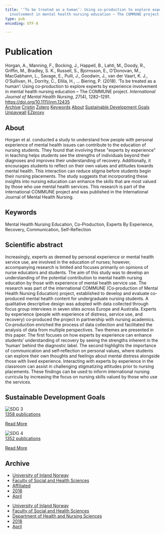```yaml
---
title: '‘To be treated as a human’: Using co‐production to explore experts by experience
  involvement in mental health nursing education – The COMMUNE project.'
type: pub
encoding: UTF-8

---
```

<h1>Publication</h1>
<article id="csl-bib-container-ZGB23QAG" class="csl-bib-container">
  <div class="csl-bib-body"> <div class="csl-entry">Horgan, A., Manning, F., Bocking, J., Happell, B., Lahti, M., Doody, R., Griffin, M., Bradley, S. K., Russell, S., Bjornsson, E., O’Donovan, M., MacGabhann, L., Savage, E., Pulli, J., Goodwin, J., van der Vaart, K. J., O’Sullivan, H., Dorrity, C., Ellila, H., … Biering, P. (2018). ‘To be treated as a human’: Using co‐production to explore experts by experience involvement in mental health nursing education – The COMMUNE project. <i>International Journal of Mental Health Nursing</i>, <i>27</i>(4), 1282–1291. <a href="https://doi.org/10.1111/inm.12435">https://doi.org/10.1111/inm.12435</a></div> </div>
  <div class="csl-bib-buttons">
    <a href="#taxonomy-article-ZGB23QAG" alt="archive" class="csl-bib-button">Archive</a>
    <a href="https://app.cristin.no/results/show.jsf?id=1578751" alt="Cristin" class="csl-bib-button">Cristin</a>
    <a href="http://zotero.org/groups/5881554/items/ZGB23QAG" alt="Zotero" class="csl-bib-button">Zotero</a>
    <a href="#keywords-article-ZGB23QAG" alt="keywords" class="csl-bib-button">Keywords</a>
    <a href="#about-article-ZGB23QAG" alt="about_pub" class="csl-bib-button">About</a>
    <a href="#sdg-article-ZGB23QAG" alt="sdg" class="csl-bib-button">Sustainable Development Goals</a>
    <a href="https://onlinelibrary.wiley.com/doi/pdfdirect/10.1111/inm.12435" alt="Unpaywall" class="csl-bib-button">Unpaywall</a>
    <a href="https://onlinelibrary.wiley.com/doi/pdfdirect/10.1111/inm.12435" alt="EZproxy" class="csl-bib-button">EZproxy</a>
  </div>
  <div id="csl-bib-meta-container-ZGB23QAG"></div>
</article>
<div id="csl-bib-meta-ZGB23QAG" class="csl-bib-meta">
  <article id="about-article-ZGB23QAG" class="about_pub-article">
    <h1>About</h1>
    Horgan et al. conducted a study to understand how people with personal experience of mental health issues can contribute to the education of nursing students. They found that involving these "experts by experience" in teaching helps students see the strengths of individuals beyond their diagnoses and improves their understanding of recovery. Additionally, it encourages students to reflect on their own values and attitudes towards mental health. This interaction can reduce stigma before students begin their nursing placements. The study suggests that incorporating these insights into nursing education can enhance the skills that are most valued by those who use mental health services. This research is part of the international COMMUNE project and was published in the International Journal of Mental Health Nursing.
  </article>
  <article id="keywords-article-ZGB23QAG" class="keywords-article">
    <h1>Keywords</h1>
    Mental Health Nursing Education, Co-Production, Experts By Experience, Recovery, Communication, Self-Reflection
  </article>
  <article id="abstract-article-ZGB23QAG" class="abstract-article">
    <h1>Scientific abstract</h1>
    Increasingly, experts as deemed by personal experience or mental health service use, are involved in the education of nurses; however, accompanying research is limited and focuses primarily on opinions of nurse educators and students. The aim of this study was to develop an understanding of the potential contribution to mental health nursing education by those with experience of mental health service use. The research was part of the international COMMUNE (Co‐production of Mental Health Nursing Education) project, established to develop and evaluate co‐produced mental health content for undergraduate nursing students. A qualitative descriptive design was adopted with data collected through focus group interviews in seven sites across Europe and Australia. Experts by experience (people with experience of distress, service use, and recovery) co‐produced the project in partnership with nursing academics. Co‐production enriched the process of data collection and facilitated the analysis of data from multiple perspectives. Two themes are presented in this paper. The first focuses on how experts by experience can enhance students’ understanding of recovery by seeing the strengths inherent in the ‘human’ behind the diagnostic label. The second highlights the importance of communication and self‐reflection on personal values, where students can explore their own thoughts and feelings about mental distress alongside those with lived experience. Interacting with experts by experience in the classroom can assist in challenging stigmatizing attitudes prior to nursing placements. These findings can be used to inform international nursing curricula by increasing the focus on nursing skills valued by those who use the services.
  </article>
  <article id="sdg-article-ZGB23QAG" class="sdg-article">
    <h1>Sustainable Development Goals</h1>
    <div class="sdg-container"><div id="sdg3" class="sdg">
        <img src="{{< params subfolder >}}images/sdg/sdg03_en.png" class="image" alt="SDG 3">
        <div class="sdg-overlay">
          <a href="/en/archive/?key=?sdg=3#archive" class="sdg-publication-count"><span>1358</span> publications</a>
          <p><a href="https://sdgs.un.org/goals/goal3" class="sdg-read-more">Read More</a></p>
        </div>
      </div> <div id="sdg4" class="sdg">
        <img src="{{< params subfolder >}}images/sdg/sdg04_en.png" class="image" alt="SDG 4">
        <div class="sdg-overlay">
          <a href="/en/archive/?key=?sdg=4#archive" class="sdg-publication-count"><span>1352</span> publications</a>
          <p><a href="https://sdgs.un.org/goals/goal4" class="sdg-read-more">Read More</a></p>
        </div>
      </div></div>
  </article>
  <article id="taxonomy-article-ZGB23QAG" class="taxonomy-article">
    <h1>Archive</h1>
    <ul>
      <li>
        <a href="/en/archive/?key=3DCRN523">University of Inland Norway</a>
      </li>
      <li>
        <a href="/en/archive/?key=IDKFS3MX">Faculty of Social and Health Sciences</a>
      </li>
      <li>
        <a href="/en/archive/?key=VD6VZ36D">Affiliated</a>
      </li>
      <li>
        <a href="/en/archive/?key=87227ALI">2018</a>
      </li>
      <li>
        <a href="/en/archive/?key=H9GLNITE">April</a>
      </li>
    </ul>
    <ul>
      <li>
        <a href="/en/archive/?key=3DCRN523">University of Inland Norway</a>
      </li>
      <li>
        <a href="/en/archive/?key=IDKFS3MX">Faculty of Social and Health Sciences</a>
      </li>
      <li>
        <a href="/en/archive/?key=GTV4ECMZ">Department of Health and Nursing Sciences</a>
      </li>
      <li>
        <a href="/en/archive/?key=676HMQBA">2018</a>
      </li>
      <li>
        <a href="/en/archive/?key=JSBENWRD">April</a>
      </li>
    </ul>
  </article>
</div>
